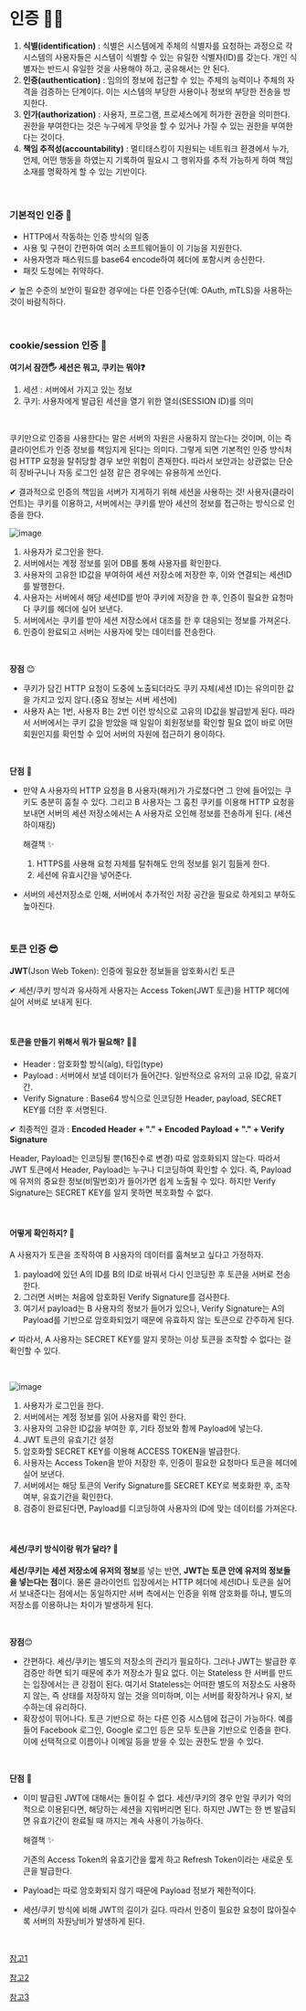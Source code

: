 # 인증 🙆‍♀️

1. **식별(identification)** : 식별은 시스템에게 주체의 식별자를 요청하는 과정으로 각 시스템의 사용자들은 시스템이 식별할 수 있는 유일한 식별자(ID)를 갖는다. 개인 식별자는 반드시 유일한 것을 사용해야 하고, 공유해서는 안 된다.
2. **인증(authentication)** : 임의의 정보에 접근할 수 있는 주체의 능력이나 주체의 자격을 검증하는 단계이다. 이는 시스템의 부당한 사용이나 정보의 부당한 전송을 방지한다.
3. **인가(authorization)** : 사용자, 프로그램, 프로세스에게 허가한 권한을 의미한다. 권한을 부여한다는 것은 누구에게 무엇을 할 수 있거나 가질 수 있는 권한을 부여한다는 것이다.
4. **책임 추적성(accountability)** : 멀티태스킹이 지원되는 네트워크 환경에서 누가, 언제, 어떤 행동을 하였는지 기록하여 필요시 그 행위자를 추적 가능하게 하여 책임 소재를 명확하게 할 수 있는 기반이다.

<br>

### 기본적인 인증 👾

- HTTP에서 작동하는 인증 방식의 일종
- 사용 및 구현이 간편하여 여러 소프트웨어들이 이 기능을 지원한다.
- 사용자명과 패스워드를 base64 encode하여 헤더에 포함시켜 송신한다.
- 패킷 도청에는 취약하다.

✔ 높은 수준의 보안이 필요한 경우에는 다른 인증수단(예: OAuth, mTLS)을 사용하는 것이 바람직하다.

<br>

### cookie/session 인증 🍪

**여기서 잠깐🖐 세션은 뭐고, 쿠키는 뭐야❓**

1. 세션 : 서버에서 가지고 있는 정보
2. 쿠키: 사용자에게 발급된 세션을 열기 위한 열쇠(SESSION ID)를 의미

<br>

쿠키만으로 인증을 사용한다는 말은 서버의 자원은 사용하지 않는다는 것이며, 이는 즉 클라이언트가 인증 정보를 책임지게 된다는 의미다. 그렇게 되면 기본적인 인증 방식처럼 HTTP 요청을 탈취당할 경우 보안 위험이 존재한다. 따라서 보안과는 상관없는 단순히 장바구니나 자동 로그인 설정 같은 경우에는 유용하게 쓰인다.

✔ 결과적으로 인증의 책임을 서버가 지게하기 위해 세션을 사용하는 것! 사용자(클라이언트)는 쿠키를 이용하고, 서버에서는 쿠키를 받아 세션의 정보를 접근하는 방식으로 인증을 한다.

![image](https://user-images.githubusercontent.com/62419307/90213028-c3524780-de2f-11ea-8f77-226b2e4adb85.png)

1. 사용자가 로그인을 한다.
2. 서버에서는 계정 정보를 읽어 DB를 통해 사용자를 확인한다.
3. 사용자의 고유한 ID값을 부여하여 세션 저장소에 저장한 후, 이와 연결되는 세션ID를 발행한다.
4. 사용자는 서버에서 해당 세션ID를 받아 쿠키에 저장을 한 후, 인증이 필요한 요청마다 쿠키를 헤더에 실어 보낸다.
5. 서버에서는 쿠키를 받아 세션 저장소에서 대조를 한 후 대응되는 정보를 가져온다.
6. 인증이 완료되고 서버는 사용자에 맞는 데이터를 전송한다.

<br>

**장점** 😊

- 쿠키가 담긴 HTTP 요청이 도중에 노출되더라도 쿠키 자체(세션 ID)는 유의미한 값을 가지고 있지 않다.(중요 정보는 서버 세션에)
- 사용자 A는 1번, 사용자 B는 2번 이런 방식으로 고유의 ID값을 발급받게 된다. 따라서 서버에서는 쿠키 값을 받았을 때 일일이 회원정보를 확인할 필요 없이 바로 어떤 회원인지를 확인할 수 있어 서버의 자원에 접근하기 용이하다.

<br>

 **단점** 🙁

- 만약 A 사용자의 HTTP 요청을 B 사용자(해커)가 가로챘다면 그 안에 들어있는 쿠키도 충분히 훔칠 수 있다. 그리고 B 사용자는 그 훔친 쿠키를 이용해 HTTP 요청을 보내면 서버의 세션 저장소에서는 A 사용자로 오인해 정보를 전송하게 된다. (세션 하이재킹)

  해결책 ✨

  1. HTTPS를 사용해 요청 자체를 탈취해도 안의 정보를 읽기 힘들게 한다. 
  2. 세션에 유효시간을 넣어준다. 

- 서버의 세션저장소로 인해, 서버에서 추가적인 저장 공간을 필요로 하게되고 부하도 높아진다.

<br>

### 토큰 인증 😎

**JWT**(Json Web Token): 인증에 필요한 정보들을 암호화시킨 토큰

✔ 세션/쿠키 방식과 유사하게 사용자는 Access Token(JWT 토큰)을 HTTP 헤더에 실어 서버로 보내게 된다.

<br>

#### 토큰을 만들기 위해서 뭐가 필요해? 🧙‍♀️

- Header : 암호화할 방식(alg), 타입(type) 
- Payload : 서버에서 보낼 데이터가 들어간다. 일반적으로 유저의 고유 ID값, 유효기간.
- Verify Signature : Base64 방식으로 인코딩한 Header, payload, SECRET KEY를 더한 후 서명된다.

✔ 최종적인 결과 : **Encoded Header + "." + Encoded Payload + "." + Verify Signature**

Header, Payload는 인코딩될 뿐(16진수로 변경) 따로 암호화되지 않는다. 따라서 JWT 토큰에서 Header, Payload는 누구나 디코딩하여 확인할 수 있다. 즉, Payload에 유저의 중요한 정보(비밀번호)가 들어가면 쉽게 노출될 수 있다. 하지만 Verify Signature는 SECRET KEY를 알지 못하면 복호화할 수 없다. 

<br>

#### 어떻게 확인하지? 🤔

A 사용자가 토큰을 조작하여 B 사용자의 데이터를 훔쳐보고 싶다고 가정하자. 

1. payload에 있던 A의 ID를 B의 ID로 바꿔서 다시 인코딩한 후 토큰을 서버로 전송한다. 
2. 그러면 서버는 처음에 암호화된 Verify Signature를 검사한다. 
3. 여기서 payload는 B 사용자의 정보가 들어가 있으나, Verify Signature는 A의 Payload를 기반으로 암호화되었기 때문에 유효하지 않는 토큰으로 간주하게 된다. 

✔ 따라서, A 사용자는 SECRET KEY를 알지 못하는 이상 토큰을 조작할 수 없다는 걸 확인할 수 있다.

<br>

![image](https://user-images.githubusercontent.com/62419307/90214549-d49d5300-de33-11ea-9ea0-66a505a666ba.png)

1. 사용자가 로그인을 한다.
2. 서버에서는 계정 정보를 읽어 사용자를 확인 한다.
3.  사용자의 고유한 ID값을 부여한 후, 기타 정보와 함께 Payload에 넣는다.
4. JWT 토큰의 유효기간 설정
5.  암호화할 SECRET KEY를 이용해 ACCESS TOKEN을 발급한다.
6. 사용자는 Access Token을 받아 저장한 후, 인증이 필요한 요청마다 토큰을 헤더에 실어 보낸다.
7. 서버에서는 해당 토큰의 Verify Signature를 SECRET KEY로 복호화한 후, 조작 여부, 유효기간을 확인한다.
8. 검증이 완료된다면, Payload를 디코딩하여 사용자의 ID에 맞는 데이터를 가져온다. 

<br>

#### 세션/쿠키 방식이랑 뭐가 달라? 👀

**세션/쿠키는 세션 저장소에 유저의 정보**를 넣는 반면, **JWT는 토큰 안에 유저의 정보들을 넣는다는 점**이다. 물론 클라이언트 입장에서는 HTTP 헤더에 세션ID나 토큰을 실어서 보내준다는 점에서는 동일하지만 서버 측에서는 인증을 위해 암호화를 하냐, 별도의 저장소를 이용하냐는 차이가 발생하게 된다.

<br>

**장점**😊

- 간편하다. 세션/쿠키는 별도의 저장소의 관리가 필요하다. 그러나 JWT는 발급한 후 검증만 하면 되기 때문에 추가 저장소가 필요 없다. 이는 Stateless 한 서버를 만드는 입장에서는 큰 강점이 된다. 여기서 Stateless는 어떠한 별도의 저장소도 사용하지 않는, 즉 상태를 저장하지 않는 것을 의미하며, 이는 서버를 확장하거나 유지, 보수하는데 유리하다.
- 확장성이 뛰어나다. 토큰 기반으로 하는 다른 인증 시스템에 접근이 가능하다. 예를 들어 Facebook 로그인, Google 로그인 등은 모두 토큰을 기반으로 인증을 한다. 이에 선택적으로 이름이나 이메일 등을 받을 수 있는 권한도 받을 수 있다.

<br>

 **단점** 🙁

- 이미 발급된 JWT에 대해서는 돌이킬 수 없다. 세션/쿠키의 경우 만일 쿠키가 악의적으로 이용된다면, 해당하는 세션을 지워버리면 된다. 하지만 JWT는 한 번 발급되면 유효기간이 완료될 때 까지는 계속 사용이 가능하다. 

  해결책 ✨

  기존의 Access Token의 유효기간을 짧게 하고 Refresh Token이라는 새로운 토큰을 발급한다.

- Payload는 따로 암호화되지 않기 때문에 Payload 정보가 제한적이다.

- 세션/쿠키 방식에 비해 JWT의 길이가 길다. 따라서 인증이 필요한 요청이 많아질수록 서버의 자원낭비가 발생하게 된다.

<br>

[참고1](https://m.blog.naver.com/PostView.nhn?blogId=wnrjsxo&logNo=221727680845&proxyReferer=https:%2F%2Fwww.google.com%2F)

[참고2](https://zetawiki.com/wiki/HTTP_%EA%B8%B0%EB%B3%B8_%EC%9D%B8%EC%A6%9D)

[참고3](https://tansfil.tistory.com/58)